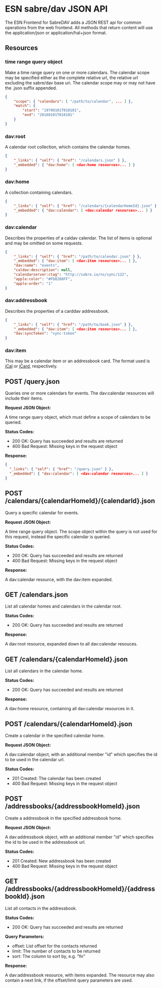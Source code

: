 # ESN sabre/dav JSON API

The ESN Frontend for SabreDAV adds a JSON REST api for common operations from
the web frontend. All methods that return content will use the application/json
or application/hal+json format.

## Resources

### time range query object

Make a time range query on one or more calendars. The calendar scope may be
specified either as the complete relative url, the relative url excluding the
sabre/dav base uri. The calendar scope may or may not have the .json suffix
appended.

```json
{
    "scope": { "calendars": [ "/path/to/calendar", ... ] },
    "match": {
        "start": "19700101T010101",
        "end": "20160101T010101"
    }
}
```

### dav:root

A calendar root collection, which contains the calendar homes.

```json
{
    "_links": { "self": { "href": "/calendars.json" } },
    "_embedded": { "dav:home": [ <dav:home resources>... ] }
}
```

### dav:home

A collection containing calendars.

```json
{
    "_links": { "self": { "href": "/calendars/{calendarHomeId}.json" } },
    "_embedded": { "dav:calendar": [ <dav:calendar resources>... ] }
}
```

### dav:calendar

Describes the properties of a caldav calendar. The list of items is optional
and may be omitted on some requests.

```json
{
    "_links": { "self": { "href": "/path/to/calendar.json" } },
    "_embedded": { "dav:item": [ <dav:item resources>... ] },
    "dav:name": "events",
    "caldav:description": null,
    "calendarserver:ctag": "http://sabre.io/ns/sync/122",
    "apple:color": "#FD8208FF",
    "apple:order": "1"
}
```

### dav:addressbook

Describes the properties of a carddav addressbook.

```json
{
    "_links": { "self": { "href": "/path/to/book.json" } },
    "_embedded": { "dav:item": [ <dav:item resources>... ] },
    "dav:syncToken": "sync-token"
}
```

### dav:item

This may be a calendar item or an addressbook card. The format used is
[jCal](https://tools.ietf.org/html/rfc7265) or
[jCard](https://tools.ietf.org/html/rfc7095), respectively.

## POST /query.json

Queries one or more calendars for events. The dav:calendar resources will
include their items.

**Request JSON Object:**

A time range query object, which must define a scope of calendars to be
queried.

**Status Codes:**

- 200 OK: Query has succeeded and results are returned
- 400 Bad Request: Missing keys in the request object

**Response:**

```json
{
  "_links": { "self": { "href": "/query.json" } },
  "_embedded": { "dav:calendar": [ <dav:calendar resources>... ] }
}
```

## POST /calendars/{calendarHomeId}/{calendarId}.json

Query a specific calendar for events.
    
**Request JSON Object:**

A time range query object. The scope object within the query is not used for
this request, instead the specific calendar is queried.

**Status Codes:**

- 200 OK: Query has succeeded and results are returned
- 400 Bad Request: Missing keys in the request object

**Response:**

A dav:calendar resource, with the dav:item expanded.


## GET /calendars.json

List all calendar homes and calendars in the calendar root.

**Status Codes:**

- 200 OK: Query has succeeded and results are returned

**Response:**

A dav:root resource, expanded down to all dav:calendar resouces.


## GET /calendars/{calendarHomeId}.json

List all calendars in the calendar home.

**Status Codes:**

- 200 OK: Query has succeeded and results are returned

**Response:**

A dav:home resource, containing all dav:calendar resources in it.


## POST /calendars/{calendarHomeId}.json

Create a calendar in the specified calendar home.

**Request JSON Object:**

A dav:calendar object, with an additional member "id" which specifies the id to
be used in the calendar url.

**Status Codes:**

- 201 Created: The calendar has been created
- 400 Bad Request: Missing keys in the request object

## POST /addressbooks/{addressbookHomeId}.json

Create a addressbook in the specified addressbook home.

**Request JSON Object:**

A dav:addressbook object, with an additional member "id" which specifies the id to
be used in the addressbook url.

**Status Codes:**

- 201 Created: New addressbook has been created
- 400 Bad Request: Missing keys in the request object


## GET /addressbooks/{addressbookHomeId}/{addressbookId}.json

List all contacts in the addressbook.

**Status Codes:**

- 200 OK: Query has succeeded and results are returned

**Query Parameters:**

- offset: List offset for the contacts returned
- limit: The number of contacts to be returned
- sort: The column to sort by, e.g. "fn"

**Response:**

A dav:addressbook resource, with items expanded. The resource may also contain
a next link, if the offset/limit query parameters are used.
